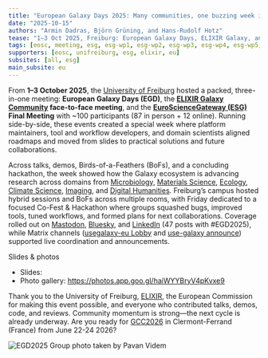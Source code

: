 ```yaml
---
title: "European Galaxy Days 2025: Many communities, one buzzing week in Freiburg"
date: "2025-10-15"
authors: "Armin Dadras, Björn Grüning, and Hans-Rudolf Hotz"
tease: "1–3 Oct 2025, Freiburg: European Galaxy Days, ELIXIR Galaxy, and EuroScienceGateway members convened to align roadmaps and turn plans into solutions, tools, and workflows through talks, demos, and a CoFest."
tags: [eosc, meeting, esg, esg-wp1, esg-wp2, esg-wp3, esg-wp4, esg-wp5, conference, egd]
supporters: [eosc, unifreiburg, esg, elixir, eu]
subsites: [all, esg]
main_subsite: eu
---
```

From **1–3 October 2025**, the [University of Freiburg](https://uni-freiburg.de/en/) hosted a packed, three-in-one meeting: **European Galaxy Days (EGD)**, the **[ELIXIR Galaxy Community](https://elixir-europe.org/communities/galaxy) face-to-face meeting**, and the **[EuroScienceGateway (ESG)](https://galaxyproject.org/projects/esg/) Final Meeting** with ~100 participants (87 in person + 12 online). Running side-by-side, these events created a special week where platform maintainers, tool and workflow developers, and domain scientists aligned roadmaps and moved from slides to practical solutions and future collaborations.

Across talks, demos, Birds-of-a-Feathers (BoFs), and a concluding hackathon, the week showed how the Galaxy ecosystem is advancing research across domains from [Microbiology](https://microbiology.usegalaxy.org/), [Materials Science](https://materials.usegalaxy.eu/), [Ecology](https://ecology.usegalaxy.eu/), [Climate Science](https://climate.usegalaxy.eu/), [Imaging](https://imaging.usegalaxy.eu/), and [Digital Humanities](https://galaxyproject.org/community/sig/digital-humanities/). Freiburg’s campus hosted hybrid sessions and BoFs across multiple rooms, with Friday dedicated to a focused Co-Fest & Hackathon where groups squashed bugs, improved tools, tuned workflows, and formed plans for next collaborations. Coverage rolled out on [Mastodon](https://mastodon.social/tags/EGD2025), [Bluesky](https://bsky.app/hashtag/EGD2025?author=galaxyproject.bsky.social), and [LinkedIn](https://www.linkedin.com/search/results/all/?keywords=%23egd2025&origin=HASH_TAG_FROM_FEED&sid=kCg) (47 posts with #EGD2025), while Matrix channels ([usegalaxy-eu Lobby](https://matrix.to/#/#usegalaxy-eu_Lobby:gitter.im) and [use-galaxy announce](https://matrix.to/#/!ArjKhGljVCmzqxhauY:matrix.org?via=matrix.org&via=matrix.uni-freiburg.de&via=t2bot.io)) supported live coordination and announcements.

Slides & photos
<!--- To do by Armin until next week --->
  - Slides: 
  - Photo gallery: https://photos.app.goo.gl/haiWYYBryV4pKvxe9

Thank you to the University of Freiburg, [ELIXIR](https://elixir-europe.org/), the European Commission for making this event possible, and everyone who contributed talks, demos, code, and reviews. Community momentum is strong—the next cycle is already underway. Are you ready for [GCC2026](https://galaxyproject.org/events/gcc2026/) in Clermont-Ferrand (France) from June 22-24 2026?

![EGD2025 Group photo taken by Pavan Videm](https://github.com/user-attachments/assets/3fbdb486-4167-4e9b-8f89-622b81a8994a)

